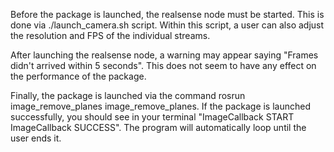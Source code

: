 Before the package is launched, the realsense node must be started. This is done via ./launch_camera.sh script. Within this script, a user
can also adjust the resolution and FPS of the individual streams. 

After launching the realsense node, a warning may appear saying "Frames didn't arrived within 5 seconds". This does not seem to have any effect on the performance of the package.

Finally, the package is launched via the command rosrun image_remove_planes image_remove_planes. If the package is launched successfully, you should see in your terminal "ImageCallback START ImageCallback SUCCESS". The program will automatically loop until the user ends it. 